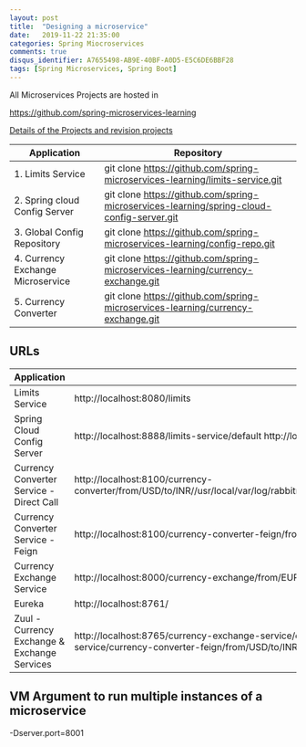 ```yaml
---
layout: post
title:  "Designing a microservice"
date:   2019-11-22 21:35:00
categories: Spring Miocroservices
comments: true
disqus_identifier: A7655498-AB9E-40BF-A0D5-E5C6DE6BBF28
tags: [Spring Microservices, Spring Boot]
---
```


All Microservices Projects are hosted in

https://github.com/spring-microservices-learning

[Details of the Projects and revision projects](https://github.com/microservices-revisions/initial-download)

|     Application       |     Repository          |
| ------------- | ------------- |
|1. Limits Service|git clone https://github.com/spring-microservices-learning/limits-service.git|
|2. Spring cloud Config Server|git clone https://github.com/spring-microservices-learning/spring-cloud-config-server.git|
|3. Global Config Repository|git clone https://github.com/spring-microservices-learning/config-repo.git|
|4. Currency Exchange Microservice|git clone https://github.com/spring-microservices-learning/currency-exchange.git
|5. Currency Converter|git clone https://github.com/spring-microservices-learning/currency-exchange.git|


## URLs

|     Application       |     URL          |
| ------------- | ------------- |
| Limits Service | http://localhost:8080/limits|
|Spring Cloud Config Server| http://localhost:8888/limits-service/default http://localhost:8888/limits-service/dev|
|  Currency Converter Service - Direct Call| http://localhost:8100/currency-converter/from/USD/to/INR//usr/local/var/log/rabbitmq/rabbit@localhost.log/usr/local/var/log/rabbitmq/rabbit@localhost.logquantity/10|
|  Currency Converter Service - Feign| http://localhost:8100/currency-converter-feign/from/EUR/to/INR/quantity/10000|
| Currency Exchange Service | http://localhost:8000/currency-exchange/from/EUR/to/INR http://localhost:8001/currency-exchange/from/USD/to/INR|
| Eureka | http://localhost:8761/|
| Zuul - Currency Exchange & Exchange Services | http://localhost:8765/currency-exchange-service/currency-exchange/from/EUR/to/INR http://localhost:8765/currency-conversion-service/currency-converter-feign/from/USD/to/INR/quantity/10|

## VM Argument to run multiple instances of a microservice
-Dserver.port=8001
